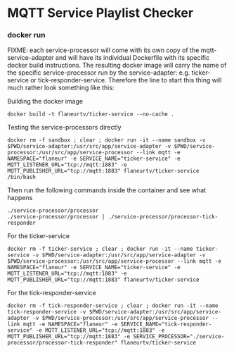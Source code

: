 # MQTT Service Playlist  Checker #

### docker run ###

FIXME: each service-processor will come with its own copy of the mqtt-service-adapter and will have its individual Dockerfile with its specific docker build instructions. The resulting docker image will carry the name of the specific service-processor run by the service-adapter: e.g. ticker-service or tick-responder-service. Therefore the line to start this thing will much rather look something like this:

Building the docker image
```
docker build -t flaneurtv/ticker-service --no-cache .
```

Testing the service-processors directly
```
docker rm -f sandbox ; clear ; docker run -it --name sandbox -v $PWD/service-adapter:/usr/src/app/service-adapter -v $PWD/service-processor:/usr/src/app/service-processor --link mqtt -e NAMESPACE="flaneur" -e SERVICE_NAME="ticker-service" -e MQTT_LISTENER_URL="tcp://mqtt:1883" -e MQTT_PUBLISHER_URL="tcp://mqtt:1883" flaneurtv/ticker-service /bin/bash
```

Then run the following commands inside the container and see what happens
```
./service-processor/processor
./service-processor/processor | ./service-processor/processor-tick-responder
```

For the ticker-service
```
docker rm -f ticker-service ; clear ; docker run -it --name ticker-service -v $PWD/service-adapter:/usr/src/app/service-adapter -v $PWD/service-processor:/usr/src/app/service-processor --link mqtt -e NAMESPACE="flaneur" -e SERVICE_NAME="ticker-service" -e MQTT_LISTENER_URL="tcp://mqtt:1883" -e MQTT_PUBLISHER_URL="tcp://mqtt:1883" flaneurtv/ticker-service
```

For the tick-responder-service
```
docker rm -f tick-responder-service ; clear ; docker run -it --name tick-responder-service -v $PWD/service-adapter:/usr/src/app/service-adapter -v $PWD/service-processor:/usr/src/app/service-processor --link mqtt -e NAMESPACE="flaneur" -e SERVICE_NAME="tick-responder-service" -e MQTT_LISTENER_URL="tcp://mqtt:1883" -e MQTT_PUBLISHER_URL="tcp://mqtt:1883" -e SERVICE_PROCESSOR="./service-processor/processor-tick-responder" flaneurtv/ticker-service
```
